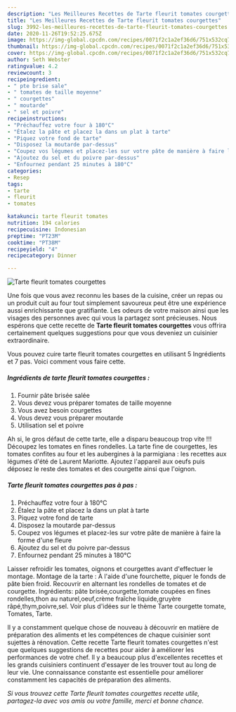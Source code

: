 ```yaml
---
description: "Les Meilleures Recettes de Tarte fleurit tomates courgettes"
title: "Les Meilleures Recettes de Tarte fleurit tomates courgettes"
slug: 3992-les-meilleures-recettes-de-tarte-fleurit-tomates-courgettes
date: 2020-11-26T19:52:25.675Z
image: https://img-global.cpcdn.com/recipes/0071f2c1a2ef36d6/751x532cq70/tarte-fleurit-tomates-courgettes-photo-principale-de-la-recette.jpg
thumbnail: https://img-global.cpcdn.com/recipes/0071f2c1a2ef36d6/751x532cq70/tarte-fleurit-tomates-courgettes-photo-principale-de-la-recette.jpg
cover: https://img-global.cpcdn.com/recipes/0071f2c1a2ef36d6/751x532cq70/tarte-fleurit-tomates-courgettes-photo-principale-de-la-recette.jpg
author: Seth Webster
ratingvalue: 4.2
reviewcount: 3
recipeingredient:
- " pte brise sale"
- " tomates de taille moyenne"
- " courgettes"
- " moutarde"
- " sel et poivre"
recipeinstructions:
- "Préchauffez votre four à 180°C"
- "Étalez la pâte et placez la dans un plat à tarte"
- "Piquez votre fond de tarte"
- "Disposez la moutarde par-dessus"
- "Coupez vos légumes et placez-les sur votre pâte de manière à faire la forme d&#39;une fleure"
- "Ajoutez du sel et du poivre par-dessus"
- "Enfournez pendant 25 minutes à 180°C"
categories:
- Resep
tags:
- tarte
- fleurit
- tomates

katakunci: tarte fleurit tomates 
nutrition: 194 calories
recipecuisine: Indonesian
preptime: "PT23M"
cooktime: "PT38M"
recipeyield: "4"
recipecategory: Dinner

---
```



![Tarte fleurit tomates courgettes](https://img-global.cpcdn.com/recipes/0071f2c1a2ef36d6/751x532cq70/tarte-fleurit-tomates-courgettes-photo-principale-de-la-recette.jpg)

Une fois que vous avez reconnu les bases de la cuisine, créer un repas ou un produit cuit au four tout simplement savoureux peut être une expérience aussi enrichissante que gratifiante. Les odeurs de votre maison ainsi que les visages des personnes avec qui vous la partagez sont précieuses. Nous espérons que cette recette de <strong> Tarte fleurit tomates courgettes </strong> vous offrira certainement quelques suggestions pour que vous deveniez un cuisinier extraordinaire.

<!--inarticleads1-->

Vous pouvez cuire tarte fleurit tomates courgettes en utilisant 5 Ingrédients et 7 pas. Voici comment vous faire cette.

##### Ingrédients de tarte fleurit tomates courgettes :

1. Fournir  pâte brisée salée
1. Vous devez vous préparer  tomates de taille moyenne
1. Vous avez besoin  courgettes
1. Vous devez vous préparer  moutarde
1. Utilisation  sel et poivre


Ah si, le gros défaut de cette tarte, elle a disparu beaucoup trop vite !!! Découpez les tomates en fines rondelles. La tarte fine de courgettes, les tomates confites au four et les aubergines à la parmigiana : les recettes aux légumes d&#39;été de Laurent Mariotte. Ajoutez l&#39;appareil aux oeufs puis déposez le reste des tomates et des courgette ainsi que l&#39;oignon. 

<!--inarticleads2-->

##### Tarte fleurit tomates courgettes pas à pas :

1. Préchauffez votre four à 180°C
1. Étalez la pâte et placez la dans un plat à tarte
1. Piquez votre fond de tarte
1. Disposez la moutarde par-dessus
1. Coupez vos légumes et placez-les sur votre pâte de manière à faire la forme d&#39;une fleure
1. Ajoutez du sel et du poivre par-dessus
1. Enfournez pendant 25 minutes à 180°C


Laisser refroidir les tomates, oignons et courgettes avant d&#39;effectuer le montage. Montage de la tarte : À l&#39;aide d&#39;une fourchette, piquer le fonds de pâte bien froid. Recouvrir en alternant les rondelles de tomates et de courgette. Ingrédients: pâte brisée,courgette,tomate coupées en fines rondelles,thon au naturel,oeuf,crème fraîche liquide,gruyère râpé,thym,poivre,sel. Voir plus d&#39;idées sur le thème Tarte courgette tomate, Tomates, Tarte. 

<!--inarticleads1-->

<p>
Il y a constamment quelque chose de nouveau à découvrir en matière de préparation des aliments et les compétences de chaque cuisinier sont sujettes à rénovation. Cette recette Tarte fleurit tomates courgettes n'est que quelques suggestions de recettes pour aider à améliorer les performances de votre chef. Il y a beaucoup plus d'excellentes recettes et les grands cuisiniers continuent d'essayer de les trouver tout au long de leur vie. Une connaissance constante est essentielle pour améliorer constamment les capacités de préparation des aliments.
</p>

<p>
<i>Si vous trouvez cette Tarte fleurit tomates courgettes recette utile, partagez-la avec vos amis ou votre famille, merci et bonne chance.</i>
</p>
